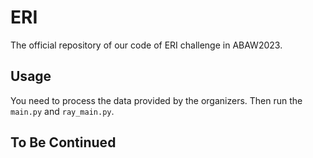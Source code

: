 # ERI
The official repository of our code of ERI challenge in ABAW2023.

## Usage
You need to process the data provided by the organizers. Then run the `main.py` and `ray_main.py`.

## To Be Continued
